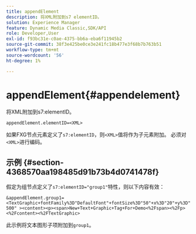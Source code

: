 ```yaml
---
title: appendElement
description: 将XML附加到s7 elementID。
solution: Experience Manager
feature: Dynamic Media Classic,SDK/API
role: Developer,User
exl-id: f93bc31e-c0ae-4375-bb6a-eba6f11945b2
source-git-commit: 38f3e425be0ce3e241fc18b477e3f68b7b763b51
workflow-type: tm+mt
source-wordcount: '56'
ht-degree: 1%

---
```


# appendElement{#appendelement}

将XML附加到s7:elementID。

`appendElement.elementID=<XML>`

如果FXG节点元素定义了`s7:elementID`，则`<XML>`值将作为子元素附加。 必须对`<XML>`进行编码。

## 示例 {#section-4368570aa198485d91b73b4d0741478f}

假定为组节点定义了`s7:elementID="group1"`特性，则以下内容有效：

`&appendElement.group1=<TextGraphic+fontFamily%3D"DefaultFont"+fontSize%3D"50"+x%3D"20"+y%3D"500" ><content><p><span>New+Text+Graphic+Tag+For+Demo<%2Fspan><%2Fp><%2Fcontent><%2FTextGraphic>`

此示例将文本图形子项附加到`group1`。

